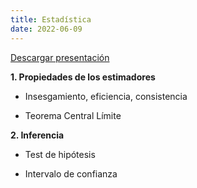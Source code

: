 ```yaml
---
title: Estadística
date: 2022-06-09
---
```


[Descargar presentación](https://econometrics-bch.netlify.app/repaso/repaso_estadistica.pdf)


**1. Propiedades de los estimadores**

- Insesgamiento, eficiencia, consistencia 

- Teorema Central Límite

**2. Inferencia**

- Test de hipótesis

- Intervalo de confianza 

